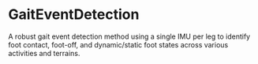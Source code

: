 # GaitEventDetection
A robust gait event detection method using a single IMU per leg to identify foot contact, foot-off, and dynamic/static foot states across various activities and terrains.
